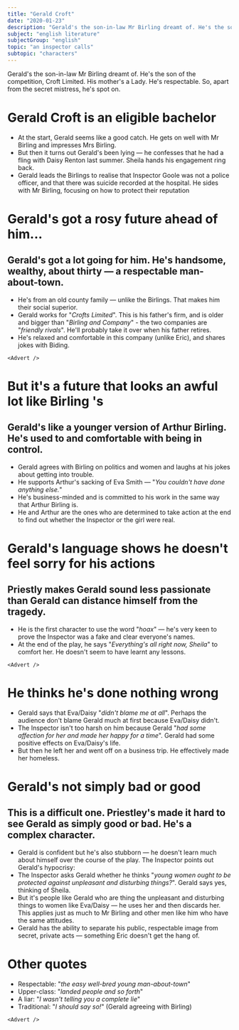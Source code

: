 ```yaml
---
title: "Gerald Croft"
date: "2020-01-23"
description: "Gerald's the son-in-law Mr Birling dreamt of. He's the son of the competition, Croft Limited. His mother's a Lady. He's respectable. So, apart from the secret mistress, he's spot on."
subject: "english literature"
subjectGroup: "english"
topic: "an inspector calls"
subtopic: "characters"
---
```


Gerald's the son-in-law Mr Birling dreamt of. He's the son of the competition, Croft Limited. His mother's a Lady. He's respectable. So, apart from the secret mistress, he's spot on.

# Gerald Croft is an eligible bachelor

- At the start, Gerald seems like a good catch. He gets on well with Mr Birling and impresses Mrs Birling.
- But then it turns out Gerald's been lying — he confesses that he had a fling with Daisy Renton last summer. Sheila hands his engagement ring back.
- Gerald leads the Birlings to realise that Inspector Goole was not a police officer, and that there was suicide recorded at the hospital. He sides with Mr Birling, focusing on how to protect their reputation

# Gerald's got a rosy future ahead of him...

## Gerald's got a lot going for him. He's handsome, wealthy, about thirty — a respectable man-about-town.

- He's from an old county family — unlike the Birlings. That makes him their social superior.
- Gerald works for "_Crofts Limited_". This is his father's firm, and is older and bigger than "_Birling and Company_" - the two companies are "_friendly rivals_". He'll probably take it over when his father retires.
- He's relaxed and comfortable in this company (unlike Eric), and shares jokes with Biding.

```react
<Advert />
```

# But it's a future that looks an awful lot like Birling 's

## Gerald's like a younger version of Arthur Birling. He's used to and comfortable with being in control.

- Gerald agrees with Birling on politics and women and laughs at his jokes about getting into trouble.
- He supports Arthur's sacking of Eva Smith — "_You couldn't have done anything else._"
- He's business-minded and is committed to his work in the same way that Arthur Birling is.
- He and Arthur are the ones who are determined to take action at the end to find out whether the Inspector or the girl were real.

# Gerald's language shows he doesn't feel sorry for his actions

## Priestly makes Gerald sound less passionate than Gerald can distance himself from the tragedy.

- He is the first character to use the word "_hoax_" — he's very keen to prove the Inspector was a fake and clear everyone's names.
- At the end of the play, he says "_Everything's all right now, Sheila_" to comfort her. He doesn't seem to have learnt any lessons.

```react
<Advert />
```

# He thinks he's done nothing wrong

- Gerald says that Eva/Daisy "_didn't blame me at all_". Perhaps the audience don't blame Gerald much at first because Eva/Daisy didn't.
- The Inspector isn't too harsh on him because Gerald "_had some affection for her and made her happy for a time_". Gerald had some positive effects on Eva/Daisy's life.
- But then he left her and went off on a business trip. He effectively made her homeless.

# Gerald's not simply bad or good

## This is a difficult one. Priestley's made it hard to see Gerald as simply good or bad. He's a complex character.

- Gerald is confident but he's also stubborn — he doesn't learn much about himself over the course of the play. The Inspector points out Gerald's hypocrisy:
- The Inspector asks Gerald whether he thinks "_young women ought to be protected against unpleasant and disturbing things?_". Gerald says yes, thinking of Sheila.
- But it's people like Gerald who are thing the unpleasant and disturbing things to women like Eva/Daisy — he uses her and then discards her. This applies just as much to Mr Birling and other men like him who have the same attitudes.
- Gerald has the ability to separate his public, respectable image from secret, private acts — something Eric doesn't get the hang of.

# Other quotes

- Respectable: "_the easy well-bred young man-about-town_"
- Upper-class: "_landed people and so forth_"
- A liar: "_I wasn't telling you a complete lie_"
- Traditional: "_I should say so!_" (Gerald agreeing with Birling)

```react
<Advert />
```
